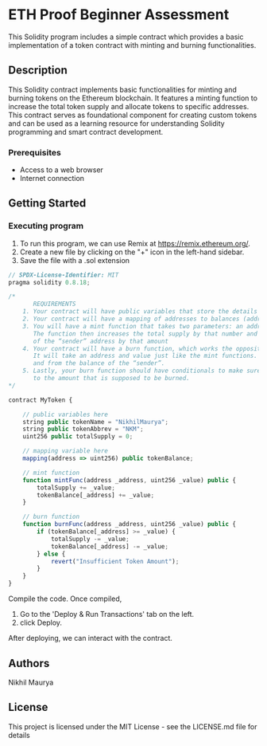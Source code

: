 # ETH Proof Beginner Assessment 

This Solidity program includes a simple contract which provides a basic implementation of a token contract with minting and burning functionalities.

## Description

This Solidity contract implements basic functionalities for minting and burning tokens on the Ethereum blockchain. It features a minting function to increase the total token supply and allocate tokens to specific addresses. This contract serves as foundational component for creating custom tokens and can be used as a learning resource for understanding Solidity programming and smart contract development.

### Prerequisites

- Access to a web browser
- Internet connection
  
## Getting Started

### Executing program

1. To run this program, we can use Remix at https://remix.ethereum.org/.
2. Create a new file by clicking on the "+" icon in the left-hand sidebar.
3. Save the file with a .sol extension 

```javascript
// SPDX-License-Identifier: MIT
pragma solidity 0.8.18;

/*
       REQUIREMENTS
    1. Your contract will have public variables that store the details about your coin (Token Name, Token Abbrv., Total Supply)
    2. Your contract will have a mapping of addresses to balances (address => uint)
    3. You will have a mint function that takes two parameters: an address and a value. 
       The function then increases the total supply by that number and increases the balance 
       of the “sender” address by that amount
    4. Your contract will have a burn function, which works the opposite of the mint function, as it will destroy tokens. 
       It will take an address and value just like the mint functions. It will then deduct the value from the total supply 
       and from the balance of the “sender”.
    5. Lastly, your burn function should have conditionals to make sure the balance of "sender" is greater than or equal 
       to the amount that is supposed to be burned.
*/

contract MyToken { 

    // public variables here 
    string public tokenName = "NikhilMaurya";
    string public tokenAbbrev = "NKM";
    uint256 public totalSupply = 0;

    // mapping variable here
    mapping(address => uint256) public tokenBalance;

    // mint function 
    function mintFunc(address _address, uint256 _value) public {
        totalSupply += _value;
        tokenBalance[_address] += _value;
    }

    // burn function
    function burnFunc(address _address, uint256 _value) public {
        if (tokenBalance[_address] >= _value) {
            totalSupply -= _value;
            tokenBalance[_address] -= _value;
        } else {
            revert("Insufficient Token Amount");
        }
    }
}
```

Compile the code. Once compiled,

1. Go to the 'Deploy & Run Transactions' tab on the left.
2. click Deploy.

After deploying, we can interact with the contract. 

## Authors

Nikhil Maurya


## License

This project is licensed under the MIT License - see the LICENSE.md file for details
